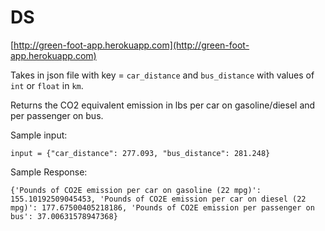 # DS

[http://green-foot-app.herokuapp.com](http://green-foot-app.herokuapp.com)

Takes in json file with key = `car_distance` and `bus_distance` with values of `int` or `float` in `km`.

Returns the CO2 equivalent emission in lbs per car on gasoline/diesel and per passenger on bus.

Sample input:

`input = {"car_distance": 277.093,
          "bus_distance": 281.248}`


Sample Response:

`{'Pounds of CO2E emission per car on gasoline (22 mpg)': 155.10192509045453,
 'Pounds of CO2E emission per car on diesel (22 mpg)': 177.67500405218186,
'Pounds of CO2E emission per passenger on bus': 37.00631578947368}`
